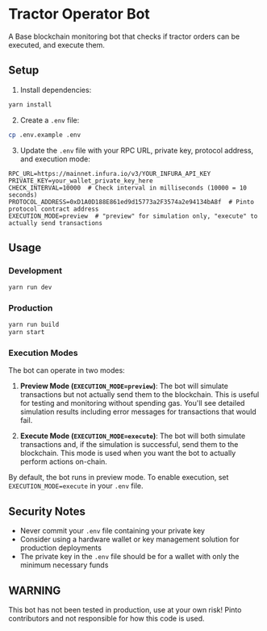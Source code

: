 # Tractor Operator Bot

A Base blockchain monitoring bot that checks if tractor orders can be executed, and execute them.

## Setup

1. Install dependencies:
```bash
yarn install
```

2. Create a `.env` file:
```bash
cp .env.example .env
```

3. Update the `.env` file with your RPC URL, private key, protocol address, and execution mode:
```
RPC_URL=https://mainnet.infura.io/v3/YOUR_INFURA_API_KEY
PRIVATE_KEY=your_wallet_private_key_here
CHECK_INTERVAL=10000  # Check interval in milliseconds (10000 = 10 seconds)
PROTOCOL_ADDRESS=0xD1A0D188E861ed9d15773a2F3574a2e94134bA8f  # Pinto protocol contract address
EXECUTION_MODE=preview  # "preview" for simulation only, "execute" to actually send transactions
```

## Usage

### Development
```bash
yarn run dev
```

### Production
```bash
yarn run build
yarn start
```

### Execution Modes

The bot can operate in two modes:

1. **Preview Mode (`EXECUTION_MODE=preview`)**: The bot will simulate transactions but not actually send them to the blockchain. This is useful for testing and monitoring without spending gas. You'll see detailed simulation results including error messages for transactions that would fail.

2. **Execute Mode (`EXECUTION_MODE=execute`)**: The bot will both simulate transactions and, if the simulation is successful, send them to the blockchain. This mode is used when you want the bot to actually perform actions on-chain.

By default, the bot runs in preview mode. To enable execution, set `EXECUTION_MODE=execute` in your `.env` file.

## Security Notes

- Never commit your `.env` file containing your private key
- Consider using a hardware wallet or key management solution for production deployments
- The private key in the `.env` file should be for a wallet with only the minimum necessary funds 

## WARNING

This bot has not been tested in production, use at your own risk! Pinto contributors and not responsible for how this code is used.